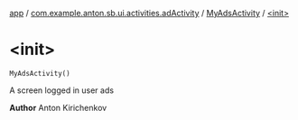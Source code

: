 [app](../../index.md) / [com.example.anton.sb.ui.activities.adActivity](../index.md) / [MyAdsActivity](index.md) / [&lt;init&gt;](./-init-.md)

# &lt;init&gt;

`MyAdsActivity()`

A screen logged in user ads

**Author**
Anton Kirichenkov

